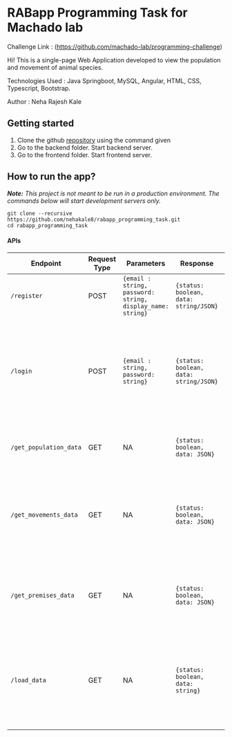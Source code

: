# RABapp Programming Task for Machado lab

Challenge Link : (https://github.com/machado-lab/programming-challenge)

Hi! This is a single-page Web Application developed to view the population and movement of animal species.

Technologies Used : Java Springboot, MySQL, Angular, HTML, CSS, Typescript, Bootstrap.

Author : Neha Rajesh Kale

## Getting started

1. Clone the github [repository](https://github.com/nehakale8/rabapp_programming_task.git) using the command given
2. Go to the backend folder. Start backend server.
3. Go to the frontend folder. Start frontend server.

## How to run the app?

_**Note:** This project is not meant to be run in a production environment. The commands below will start development servers only._

```
git clone --recursive https://github.com/nehakale8/rabapp_programming_task.git
cd rabapp_programming_task

```



#### APIs

| Endpoint               | Request Type | Parameters                                                 | Response                               | Remarks                                                                                                                                           |
| ---------------------- | ------------ | ---------------------------------------------------------- | -------------------------------------- | ------------------------------------------------------------------------------------------------------------------------------------------------- |
| `/register`            | POST         | `{email : string, password: string, display_name: string}` | `{status: boolean, data: string/JSON}` | Used for new user registration                                                                                                                    |
| `/login`               | POST         | `{email : string, password: string}`                       | `{status: boolean, data: string/JSON}` | Used to authenticate users. Response may contain error message in case of failing authentications, or logged in user's details in the JSON format |
| `/get_population_data` | GET          | NA                                                         | `{status: boolean, data: JSON}`        | Returns a list of Premises along with their corresponding animal count.                                                                           |
| `/get_movements_data`  | GET          | NA                                                         | `{status: boolean, data: JSON}`        | Returns a list of Movements data with information about origin, destination, shipment start date, count of items moved, lat, long etc.            |
| `/get_premises_data`   | GET          | NA                                                         | `{status: boolean, data: JSON}`        | Returns a list of Premises with the lat long information, mainly used for generating markers on the google map.                                   |
| `/load_data`           | GET          | NA                                                         | `{status: boolean, data: string}`      | Used to load data from the CSV file into the Database. Developoed for internal use. Not to be used or called from an external location and/or UI. |
